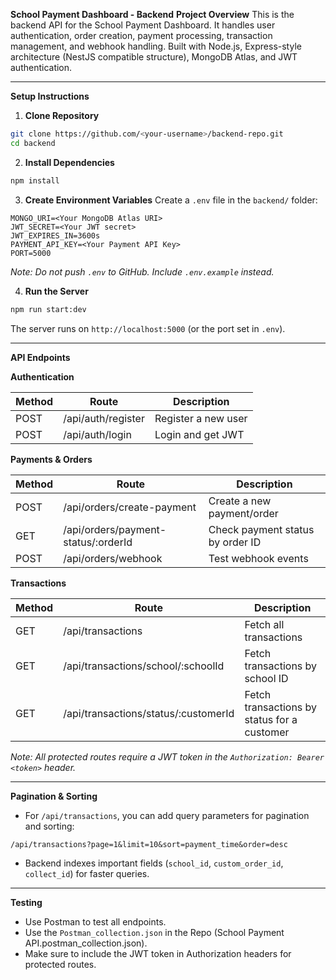 **School Payment Dashboard - Backend**
**Project Overview**
This is the backend API for the School Payment Dashboard.
It handles user authentication, order creation, payment processing, transaction management, and webhook handling.
Built with Node.js, Express-style architecture (NestJS compatible structure), MongoDB Atlas, and JWT authentication.

---

**Setup Instructions**

1. **Clone Repository**

```bash
git clone https://github.com/<your-username>/backend-repo.git
cd backend
```

2. **Install Dependencies**

```bash
npm install
```

3. **Create Environment Variables**
   Create a `.env` file in the `backend/` folder:

```
MONGO_URI=<Your MongoDB Atlas URI>
JWT_SECRET=<Your JWT secret>
JWT_EXPIRES_IN=3600s
PAYMENT_API_KEY=<Your Payment API Key>
PORT=5000
```

*Note: Do not push `.env` to GitHub. Include `.env.example` instead.*

4. **Run the Server**

```bash
npm run start:dev
```

The server runs on `http://localhost:5000` (or the port set in `.env`).

---

**API Endpoints**

**Authentication**

| Method | Route              | Description         |
| ------ | ------------------ | ------------------- |
| POST   | /api/auth/register | Register a new user |
| POST   | /api/auth/login    | Login and get JWT   |

**Payments & Orders**

| Method | Route                                | Description                      |
| ------ | ------------------------------------ | -------------------------------- |
| POST   | /api/orders/create-payment           | Create a new payment/order       |
| GET    | /api/orders/payment-status/\:orderId | Check payment status by order ID |
| POST   | /api/orders/webhook                  | Test webhook events              |

**Transactions**

| Method | Route                                 | Description                                 |
| ------ | ------------------------------------- | ------------------------------------------- |
| GET    | /api/transactions                     | Fetch all transactions                      |
| GET    | /api/transactions/school/\:schoolId   | Fetch transactions by school ID             |
| GET    | /api/transactions/status/\:customerId | Fetch transactions by status for a customer |

*Note: All protected routes require a JWT token in the `Authorization: Bearer <token>` header.*

---

**Pagination & Sorting**

* For `/api/transactions`, you can add query parameters for pagination and sorting:

```
/api/transactions?page=1&limit=10&sort=payment_time&order=desc
```

* Backend indexes important fields (`school_id`, `custom_order_id`, `collect_id`) for faster queries.

---

**Testing**

* Use Postman to test all endpoints.
* Use the `Postman_collection.json` in the Repo (School Payment API.postman_collection.json).
* Make sure to include the JWT token in Authorization headers for protected routes.


